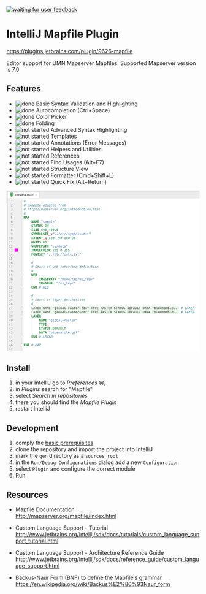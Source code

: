 [![waiting for user feedback](https://img.shields.io/badge/status-waiting_for_user_feedback-yellow.svg)](https://github.com/dnltsk/intellij-mapfile-plugin/issues)

# IntelliJ Mapfile Plugin

https://plugins.jetbrains.com/plugin/9626-mapfile

Editor support for UMN Mapserver Mapfiles. Supported Mapserver version is 7.0

## Features

* ![done](https://img.shields.io/badge/status-done-green.svg) Basic Syntax Validation and Highlighting
* ![done](https://img.shields.io/badge/status-done-green.svg) Autocompletion (Ctrl+Space)
* ![done](https://img.shields.io/badge/status-done-green.svg) Color Picker
* ![done](https://img.shields.io/badge/status-done-green.svg) Folding
* ![not started](https://img.shields.io/badge/status-not_started-lightgray.svg) Advanced Syntax Highlighting
* ![not started](https://img.shields.io/badge/status-not_started-lightgray.svg) Templates
* ![not started](https://img.shields.io/badge/status-not_started-lightgray.svg) Annotations (Error Messages)
* ![not started](https://img.shields.io/badge/status-not_started-lightgray.svg) Helpers and Utilities
* ![not started](https://img.shields.io/badge/status-not_started-lightgray.svg) References
* ![not started](https://img.shields.io/badge/status-not_started-lightgray.svg) Find Usages (Alt+F7)
* ![not started](https://img.shields.io/badge/status-not_started-lightgray.svg) Structure View
* ![not started](https://img.shields.io/badge/status-not_started-lightgray.svg) Formatter (Cmd+Shift+L)
* ![not started](https://img.shields.io/badge/status-not_started-lightgray.svg) Quick Fix (Alt+Return)
 
![preview](resources/META-INF/preview-screenshot.png "preview")

## Install

1. in your IntelliJ go to _Preferences_ ⌘,
2. in _Plugins_ search for "Mapfile"
3. select _Search in repositories_
4. there you should find the _Mapfile Plugin_
5. restart IntelliJ

## Development

1. comply the [basic prerequisites](http://www.jetbrains.org/intellij/sdk/docs/tutorials/custom_language_support/prerequisites.html) 
2. clone the repository and import the project into IntelliJ
3. mark the `gen` directory as a `sources root`
4. in the `Run/Debug Configurations` dialog add a new `Configuration`
5. select `Plugin` and configure the correct module
6. Run

## Resources

* Mapfile Documentation<br/>
http://mapserver.org/mapfile/index.html

* Custom Language Support - Tutorial<br/>
http://www.jetbrains.org/intellij/sdk/docs/tutorials/custom_language_support_tutorial.html

* Custom Language Support - Architecture Reference Guide<br/> http://www.jetbrains.org/intellij/sdk/docs/reference_guide/custom_language_support.html

* Backus-Naur Form (BNF) to define the Mapfile's grammar<br/>
https://en.wikipedia.org/wiki/Backus%E2%80%93Naur_form
